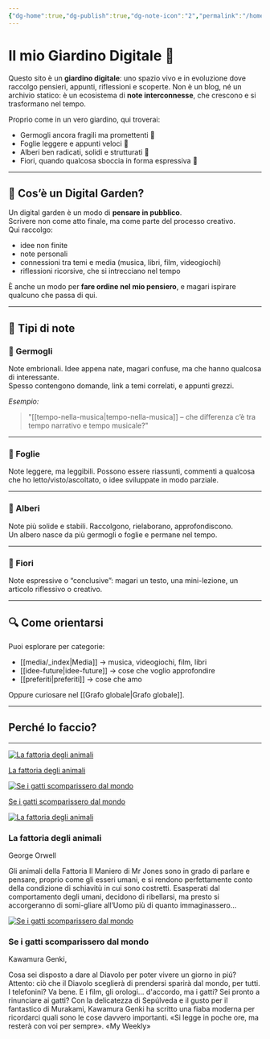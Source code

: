 ```yaml
---
{"dg-home":true,"dg-publish":true,"dg-note-icon":"2","permalink":"/homepage/","tags":["gardenEntry"],"dgPassFrontmatter":true,"noteIcon":"2"}
---
```


# Il mio Giardino Digitale 🌱

<graph />

Questo sito è un **giardino digitale**: uno spazio vivo e in evoluzione dove raccolgo pensieri, appunti, riflessioni e scoperte.  Non è un blog, né un archivio statico: è un ecosistema di **note interconnesse**, che crescono e si trasformano nel tempo.

Proprio come in un vero giardino, qui troverai:

- Germogli ancora fragili ma promettenti 🌱  
- Foglie leggere e appunti veloci 🍃  
- Alberi ben radicati, solidi e strutturati 🌳  
- Fiori, quando qualcosa sboccia in forma espressiva 🌸

---

## 🧭 Cos’è un Digital Garden?

Un digital garden è un modo di **pensare in pubblico**.  
Scrivere non come atto finale, ma come parte del processo creativo.  
Qui raccolgo:

- idee non finite
- note personali
- connessioni tra temi e media (musica, libri, film, videogiochi)
- riflessioni ricorsive, che si intrecciano nel tempo

È anche un modo per **fare ordine nel mio pensiero**, e magari ispirare qualcuno che passa di qui.

---

## 🌿 Tipi di note

### 🌱 Germogli
Note embrionali. Idee appena nate, magari confuse, ma che hanno qualcosa di interessante.  
Spesso contengono domande, link a temi correlati, e appunti grezzi.

*Esempio:*  
> "[[tempo-nella-musica\|tempo-nella-musica]] – che differenza c’è tra tempo narrativo e tempo musicale?"

---

### 🍃 Foglie
Note leggere, ma leggibili. Possono essere riassunti, commenti a qualcosa che ho letto/visto/ascoltato, o idee sviluppate in modo parziale.

---

### 🌳 Alberi
Note più solide e stabili. Raccolgono, rielaborano, approfondiscono.  
Un albero nasce da più germogli o foglie e permane nel tempo.

---

### 🌸 Fiori
Note espressive o “conclusive”: magari un testo, una mini-lezione, un articolo riflessivo o creativo. 

---

## 🔍 Come orientarsi

Puoi esplorare per categorie:
- [[media/_index\|Media]] → musica, videogiochi, film, libri
- [[idee-future\|idee-future]] → cose che voglio approfondire
- [[preferiti\|preferiti]] → cose che amo

Oppure curiosare nel [[Grafo globale\|Grafo globale]].

---

## Perché lo faccio?



---

<div><span><div class="book-grid">
    <div class="book-item">
      <a href="letture/libri/La fattoria degli animali.md" target="_blank" rel="noopener nofollow">
        <img alt="La fattoria degli animali" src="http://books.google.com/books/content?id=lRJoEAAAQBAJ&amp;printsec=frontcover&amp;img=1&amp;zoom=1&amp;edge=curl&amp;source=gbs_api" referrerpolicy="no-referrer">
        <p dir="auto">La fattoria degli animali</p>
      </a>
    </div>
    <div class="book-item">
      <a href="letture/libri/Se i gatti scomparissero dal mondo - Kawamura Genki.md" target="_blank" rel="noopener nofollow">
        <img alt="Se i gatti scomparissero dal mondo" src="http://books.google.com/books/content?id=nnCbDwAAQBAJ&amp;printsec=frontcover&amp;img=1&amp;zoom=1&amp;edge=curl&amp;source=gbs_api" referrerpolicy="no-referrer">
        <p dir="auto">Se i gatti scomparissero dal mondo</p>
      </a>
    </div></div></span></div>

<div><span><div class="book-grid">
    <div class="book-item">
      <a href="letture/libri/La fattoria degli animali.md" target="_blank" rel="noopener nofollow">
        <img alt="La fattoria degli animali" src="http://books.google.com/books/content?id=lRJoEAAAQBAJ&amp;printsec=frontcover&amp;img=1&amp;zoom=1&amp;edge=curl&amp;source=gbs_api" referrerpolicy="no-referrer">
      </a>
      <div class="book-info">
        <h3 dir="auto">La fattoria degli animali</h3>
        <p class="author" dir="auto">George Orwell</p>
        <p class="description" dir="auto">Gli animali della Fattoria Il Maniero di Mr Jones sono in grado di parlare e pensare, proprio come gli esseri umani, e si rendono perfettamente conto della condizione di schiavitù in cui sono costretti. Esasperati dal comportamento degli umani, decidono di ribellarsi, ma presto si accorgeranno di somi-gliare all’Uomo più di quanto immaginassero...</p>
      </div>
    </div>
    <div class="book-item">
      <a href="letture/libri/Se i gatti scomparissero dal mondo - Kawamura Genki.md" target="_blank" rel="noopener nofollow">
        <img alt="Se i gatti scomparissero dal mondo" src="http://books.google.com/books/content?id=nnCbDwAAQBAJ&amp;printsec=frontcover&amp;img=1&amp;zoom=1&amp;edge=curl&amp;source=gbs_api" referrerpolicy="no-referrer">
      </a>
      <div class="book-info">
        <h3 dir="auto">Se i gatti scomparissero dal mondo</h3>
        <p class="author" dir="auto">Kawamura Genki,</p>
        <p class="description" dir="auto">Cosa sei disposto a dare al Diavolo per poter vivere un giorno in piú? Attento: ciò che il Diavolo sceglierà di prendersi sparirà dal mondo, per tutti. I telefonini? Va bene. E i film, gli orologi... d'accordo, ma i gatti? Sei pronto a rinunciare ai gatti? Con la delicatezza di Sepúlveda e il gusto per il fantastico di Murakami, Kawamura Genki ha scritto una fiaba moderna per ricordarci quali sono le cose davvero importanti. «Si legge in poche ore, ma resterà con voi per sempre». «My Weekly»</p>
      </div>
    </div></div></span></div>
